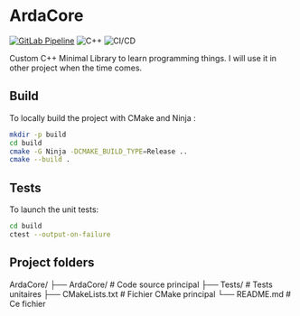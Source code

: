 # ArdaCore

[![GitLab Pipeline](https://gitlab.com/brimetz/ArdaCore/badges/main/pipeline.svg)](https://gitlab.com/brimetz/ArdaCore/-/pipelines)
![C++](https://img.shields.io/badge/-C++-00599C?logo=cplusplus&logoColor=white)
![CI/CD](https://img.shields.io/badge/-CI%2FCD-0A0FFF?logo=azuredevops&logoColor=white)

Custom C++ Minimal Library to learn programming things.
I will use it in other project when the time comes.

## Build

To locally build the project with CMake and Ninja :
```bash
mkdir -p build
cd build
cmake -G Ninja -DCMAKE_BUILD_TYPE=Release ..
cmake --build .
```

## Tests

To launch the unit tests:
```bash
cd build
ctest --output-on-failure
```

## Project folders
ArdaCore/
├── ArdaCore/        # Code source principal
├── Tests/           # Tests unitaires
├── CMakeLists.txt   # Fichier CMake principal
└── README.md        # Ce fichier
